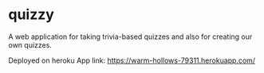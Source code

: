 # quizzy
A web application for taking trivia-based quizzes and also for creating our own quizzes.

Deployed on heroku
App link: https://warm-hollows-79311.herokuapp.com/
